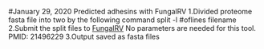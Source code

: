 #January 29, 2020 Predicted adhesins with FungalRV
1.Divided proteome fasta file into two by the following command split -l #oflines filename
2.Submit the split files to [FungalRV](http://fungalrv.igib.res.in/query.php) No parameters are needed for this tool. PMID: 21496229
3.Output saved as fasta files
